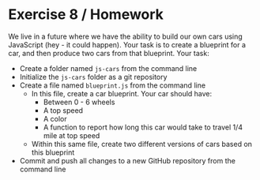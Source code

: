 
# Exercise 8 / Homework

We live in a future where we have the ability to build our own cars using JavaScript (hey - it could happen). Your task is to create a blueprint for a car, and then produce two cars from that blueprint. Your task:

  - Create a folder named `js-cars` from the command line
  - Initialize the `js-cars` folder as a git repository
  - Create a file named `blueprint.js` from the command line
    - In this file, create a car blueprint. Your car should have:
      - Between 0 - 6 wheels
      - A top speed
      - A color
      - A function to report how long this car would take to travel 1/4 mile at top speed
    - Within this same file, create two different versions of cars based on this blueprint
  - Commit and push all changes to a new GitHub repository from the command line